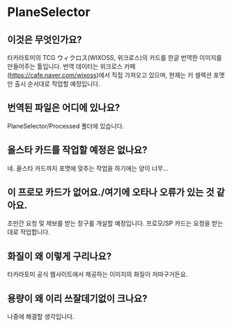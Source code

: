﻿# PlaneSelector

## 이것은 무엇인가요?
타카라토미의 TCG ウィクロス(WIXOSS, 위크로스)의 카드를 한글 번역한 이미지를 만들어주는 툴입니다.
번역 데이터는 위크로스 카페(<https://cafe.naver.com/wixoss>)에서 직접 가져오고 있으며, 현재는 키 셀렉션 포맷만 출시 순서대로 작업할 예정입니다.

## 번역된 파일은 어디에 있나요?
PlaneSelector/Processed 폴더에 있습니다.

## 올스타 카드를 작업할 예정은 없나요?
네. 올스타 카드까지 포맷에 맞추는 작업을 하기에는 양이 너무...

## 이 프로모 카드가 없어요./여기에 오타나 오류가 있는 것 같아요.
조만간 요청 및 제보를 받는 창구를 개설할 예정입니다. 프로모/SP 카드는 요청을 받는 대로 작업합니다.

## 화질이 왜 이렇게 구리나요?
타카라토미 공식 웹사이트에서 제공하는 이미지의 화질이 저따구거든요.

## 용량이 왜 이리 쓰잘데기없이 크나요?
나중에 해결할 생각입니다.
